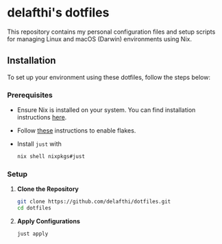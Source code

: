 # delafthi's dotfiles

This repository contains my personal configuration files and setup scripts for managing Linux and macOS (Darwin) environments using Nix.

## Installation

To set up your environment using these dotfiles, follow the steps below:

### Prerequisites

- Ensure Nix is installed on your system. You can find installation instructions [here](https://nixos.org/download.html).
- Follow [these](https://nixos.wiki/wiki/Flakes) instructions to enable flakes.
- Install `just` with

  ```bash
  nix shell nixpkgs#just
  ```

### Setup

1. **Clone the Repository**

   ```bash
   git clone https://github.com/delafthi/dotfiles.git
   cd dotfiles
   ```

2. **Apply Configurations**

   ```bash
   just apply
   ```
